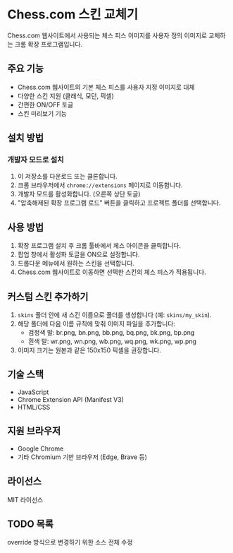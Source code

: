 # Chess.com 스킨 교체기

Chess.com 웹사이트에서 사용되는 체스 피스 이미지를 사용자 정의 이미지로 교체하는 크롬 확장 프로그램입니다.

## 주요 기능

- Chess.com 웹사이트의 기본 체스 피스를 사용자 지정 이미지로 대체
- 다양한 스킨 지원 (클래식, 모던, 픽셀)
- 간편한 ON/OFF 토글
- 스킨 미리보기 기능

## 설치 방법

### 개발자 모드로 설치

1. 이 저장소를 다운로드 또는 클론합니다.
2. 크롬 브라우저에서 `chrome://extensions` 페이지로 이동합니다.
3. 개발자 모드를 활성화합니다. (오른쪽 상단 토글)
4. "압축해제된 확장 프로그램 로드" 버튼을 클릭하고 프로젝트 폴더를 선택합니다.

## 사용 방법

1. 확장 프로그램 설치 후 크롬 툴바에서 체스 아이콘을 클릭합니다.
2. 팝업 창에서 활성화 토글을 ON으로 설정합니다.
3. 드롭다운 메뉴에서 원하는 스킨을 선택합니다.
4. Chess.com 웹사이트로 이동하면 선택한 스킨의 체스 피스가 적용됩니다.

## 커스텀 스킨 추가하기

1. `skins` 폴더 안에 새 스킨 이름으로 폴더를 생성합니다 (예: `skins/my_skin`).
2. 해당 폴더에 다음 이름 규칙에 맞춰 이미지 파일을 추가합니다:
   - 검정색 말: br.png, bn.png, bb.png, bq.png, bk.png, bp.png
   - 흰색 말: wr.png, wn.png, wb.png, wq.png, wk.png, wp.png
3. 이미지 크기는 원본과 같은 150x150 픽셀을 권장합니다.

## 기술 스택

- JavaScript
- Chrome Extension API (Manifest V3)
- HTML/CSS

## 지원 브라우저

- Google Chrome
- 기타 Chromium 기반 브라우저 (Edge, Brave 등)

## 라이선스

MIT 라이선스

## TODO 목록

override 방식으로 변경하기 위한 소스 전체 수정
